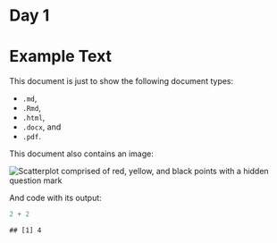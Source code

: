 Day 1
================

# Example Text

This document is just to show the following document types:

-   `.md`,
-   `.Rmd`,
-   `.html`,
-   `.docx`, and
-   `.pdf`.

This document also contains an image:

![Scatterplot comprised of red, yellow, and black points with a hidden
question
mark](https://1.bp.blogspot.com/--jFU_n7nL_k/X8O8E2FikAI/AAAAAAAAxtQ/dS_z8I1MQ6khx6MHB6gNoDX-u8Ojw4uVACLcBGAsYHQ/s1920/5333.jpg)

And code with its output:

``` r
2 + 2
```

    ## [1] 4
